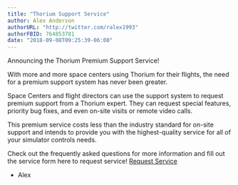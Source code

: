 ```yaml
---
title: "Thorium Support Service"
author: Alex Anderson
authorURL: "http://twitter.com/ralex1993"
authorFBID: 764853781
date: "2018-09-08T09:25:39-06:00"
---
```


Announcing the Thorium Premium Support Service!

With more and more space centers using Thorium for their flights, the need for a
premium support system has never been greater.

Space Centers and flight directors can use the support system to request premium
support from a Thorium expert. They can request special features, priority bug
fixes, and even on-site visits or remote video calls.

This premium service costs less than the industry standard for on-site support
and intends to provide you with the highest-quality service for all of your
simulator controls needs.

Check out the frequently asked questions for more information and fill out the
service form here to request service! [Request Service](/service)

- Alex
